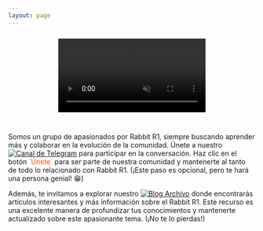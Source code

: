 ```yaml
---
layout: page
---
```


<style>
  .flex-container {
    display: flex;
    flex-wrap: wrap;
    align-items: center;
  }
  .flex-child {
    flex: 1;
    min-width: 250px; /* Ensures the text doesn't get too narrow */
    margin: 10px;
  }
  .flex-child video {
    max-width: 100%;
    height: auto;
    display: block;
    margin: 0 auto;
    pointer-events: none; /* Prevents interaction with the video */
  }
  @media (max-width: 768px) {
    .flex-child {
      flex: 100%;
      margin: 10px 0;
    }
    .flex-child video {
      max-width: 90%;
    }
  }
</style>

<div class="flex-container">
  <div class="flex-child">
    <a href="https://community.rabbit.tech/t/r1-en-espana">
      <video autoplay loop muted>
        <source src="assets/videos/rabbit-idle.mp4" type="video/mp4">
      </video>
    </a>
  </div>
</div>

<br/>

<p>Somos un grupo de apasionados por Rabbit R1, siempre buscando aprender más y colaborar en la evolución de la comunidad. Únete a nuestro <a href="https://t.me/mirabbitosr1_es" target="_blank"><img src="https://img.shields.io/badge/Telegram-¡Únete!-ff4d00" alt="Canal de Telegram"></a> para participar en la conversación. Haz clic en el botón <span style="color: #ff4d00;">`Únete`</span> para ser parte de nuestra comunidad y mantenerte al tanto de todo lo relacionado con Rabbit R1. (¡Este paso es opcional, pero te hará una persona genial! 😁)</p>

<p>Además, te invitamos a explorar nuestro <a href="https://mirabbitosr1.github.io/archivo" target="_blank"><img src="https://img.shields.io/badge/Blog-Archivo-blue" alt="Blog Archivo"></a> donde encontrarás artículos interesantes y más información sobre el Rabbit R1. Este recurso es una excelente manera de profundizar tus conocimientos y mantenerte actualizado sobre este apasionante tema. (¡No te lo pierdas!)</p>

<br/>

<br/>